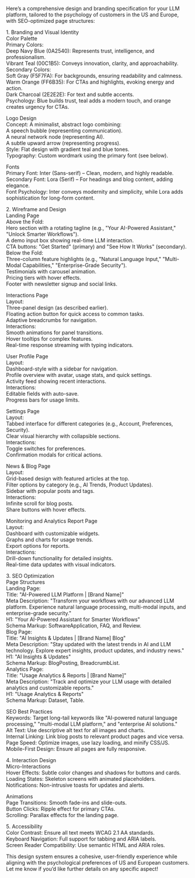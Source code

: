 Here’s a comprehensive design and branding specification for your LLM platform, tailored to the psychology of customers in the US and Europe, with SEO-optimized page structures:

1\. Branding and Visual Identity  
Color Palette  
Primary Colors:  
  Deep Navy Blue (0A2540): Represents trust, intelligence, and professionalism.  
  Vibrant Teal (00C1B5): Conveys innovation, clarity, and approachability.  
Secondary Colors:  
  Soft Gray (F5F7FA): For backgrounds, ensuring readability and calmness.  
  Warm Orange (FF6B35): For CTAs and highlights, evoking energy and action.  
  Dark Charcoal (2E2E2E): For text and subtle accents.  
Psychology: Blue builds trust, teal adds a modern touch, and orange creates urgency for CTAs.

Logo Design  
Concept: A minimalist, abstract logo combining:  
  A speech bubble (representing communication).  
  A neural network node (representing AI).  
  A subtle upward arrow (representing progress).  
Style: Flat design with gradient teal and blue tones.  
Typography: Custom wordmark using the primary font (see below).

Fonts  
Primary Font: Inter (Sans-serif) – Clean, modern, and highly readable.  
Secondary Font: Lora (Serif) – For headings and blog content, adding elegance.  
Font Psychology: Inter conveys modernity and simplicity, while Lora adds sophistication for long-form content.

2\. Wireframe and Design  
Landing Page  
Above the Fold:  
  Hero section with a rotating tagline (e.g., "Your AI-Powered Assistant," "Unlock Smarter Workflows").  
  A demo input box showing real-time LLM interaction.  
  CTA buttons: "Get Started" (primary) and "See How It Works" (secondary).  
Below the Fold:  
  Three-column feature highlights (e.g., "Natural Language Input," "Multi-Modal Capabilities," "Enterprise-Grade Security").  
  Testimonials with carousel animation.  
  Pricing tiers with hover effects.  
  Footer with newsletter signup and social links.

Interactions Page  
Layout:  
  Three-panel design (as described earlier).  
  Floating action button for quick access to common tasks.  
  Adaptive breadcrumbs for navigation.  
Interactions:  
  Smooth animations for panel transitions.  
  Hover tooltips for complex features.  
  Real-time response streaming with typing indicators.

User Profile Page  
Layout:  
  Dashboard-style with a sidebar for navigation.  
  Profile overview with avatar, usage stats, and quick settings.  
  Activity feed showing recent interactions.  
Interactions:  
  Editable fields with auto-save.  
  Progress bars for usage limits.

Settings Page  
Layout:  
  Tabbed interface for different categories (e.g., Account, Preferences, Security).  
  Clear visual hierarchy with collapsible sections.  
Interactions:  
  Toggle switches for preferences.  
  Confirmation modals for critical actions.

News & Blog Page  
Layout:  
  Grid-based design with featured articles at the top.  
  Filter options by category (e.g., AI Trends, Product Updates).  
  Sidebar with popular posts and tags.  
Interactions:  
  Infinite scroll for blog posts.  
  Share buttons with hover effects.

Monitoring and Analytics Report Page  
Layout:  
  Dashboard with customizable widgets.  
  Graphs and charts for usage trends.  
  Export options for reports.  
Interactions:  
  Drill-down functionality for detailed insights.  
  Real-time data updates with visual indicators.

3\. SEO Optimization  
Page Structures  
Landing Page:  
  Title: "AI-Powered LLM Platform | \[Brand Name\]"  
  Meta Description: "Transform your workflows with our advanced LLM platform. Experience natural language processing, multi-modal inputs, and enterprise-grade security."  
  H1: "Your AI-Powered Assistant for Smarter Workflows"  
  Schema Markup: SoftwareApplication, FAQ, and Review.  
Blog Page:  
  Title: "AI Insights & Updates | \[Brand Name\] Blog"  
  Meta Description: "Stay updated with the latest trends in AI and LLM technology. Explore expert insights, product updates, and industry news."  
  H1: "AI Insights & Updates"  
  Schema Markup: BlogPosting, BreadcrumbList.  
Analytics Page:  
  Title: "Usage Analytics & Reports | \[Brand Name\]"  
  Meta Description: "Track and optimize your LLM usage with detailed analytics and customizable reports."  
  H1: "Usage Analytics & Reports"  
  Schema Markup: Dataset, Table.

SEO Best Practices  
Keywords: Target long-tail keywords like "AI-powered natural language processing," "multi-modal LLM platform," and "enterprise AI solutions."  
Alt Text: Use descriptive alt text for all images and charts.  
Internal Linking: Link blog posts to relevant product pages and vice versa.  
Page Speed: Optimize images, use lazy loading, and minify CSS/JS.  
Mobile-First Design: Ensure all pages are fully responsive.

4\. Interaction Design  
Micro-Interactions  
Hover Effects: Subtle color changes and shadows for buttons and cards.  
Loading States: Skeleton screens with animated placeholders.  
Notifications: Non-intrusive toasts for updates and alerts.

Animations  
Page Transitions: Smooth fade-ins and slide-outs.  
Button Clicks: Ripple effect for primary CTAs.  
Scrolling: Parallax effects for the landing page.

5\. Accessibility  
Color Contrast: Ensure all text meets WCAG 2.1 AA standards.  
Keyboard Navigation: Full support for tabbing and ARIA labels.  
Screen Reader Compatibility: Use semantic HTML and ARIA roles.

This design system ensures a cohesive, user-friendly experience while aligning with the psychological preferences of US and European customers. Let me know if you’d like further details on any specific aspect\!  
